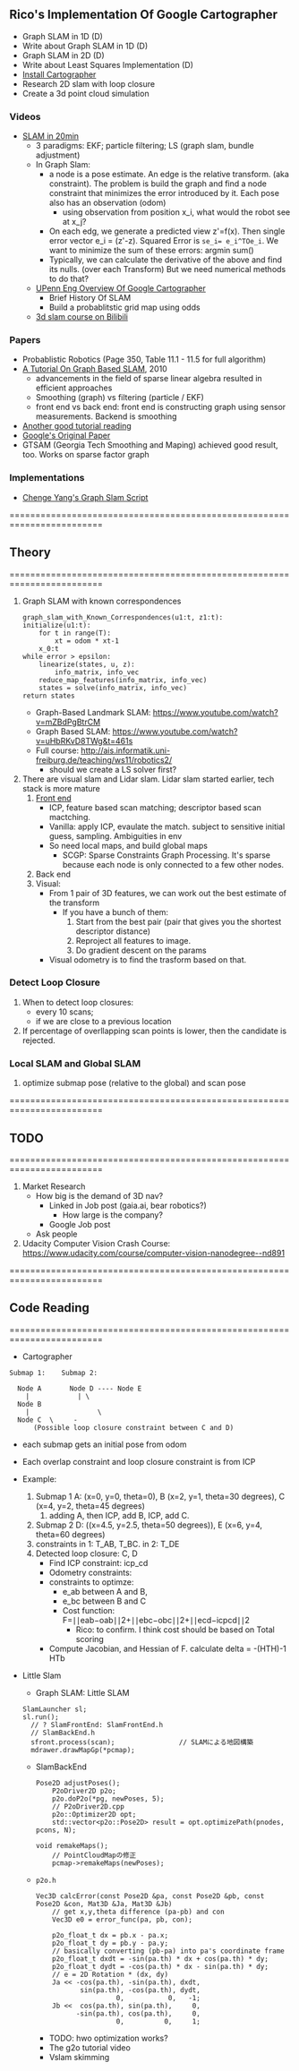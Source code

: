 ## Rico's Implementation Of Google Cartographer
- Graph SLAM in 1D (D)
- Write about Graph SLAM in 1D (D)
- Graph SLAM in 2D (D)
- Write about Least Squares Implementation (D)
- [Install Cartographer](https://google-cartographer-ros.readthedocs.io/en/latest/demos.html)
- Research 2D slam with loop closure
- Create a 3d point cloud simulation


### Videos
- [SLAM in 20min](https://www.youtube.com/watch?v=Alu59K8zvYs)
    - 3 paradigms: EKF; particle filtering; LS (graph slam, bundle adjustment)
    - In Graph Slam: 
        - a node is a pose estimate. An edge is the relative transform. (aka constraint). The problem is build the graph and find a node constraint that minimizes the error introduced by it. Each pose also has an observation (odom)
            - using observation from position x_i, what would the robot see at x_j?
        - On each edg, we generate a predicted view z'=f(x). Then single error vector e_i = (z'-z).  Squared Error is `se_i= e_i^TOe_i`. We want to minimize the sum of these errors: argmin sum()
        - Typically, we can calculate the derivative of the above and find its nulls. (over each Transform) But we need numerical methods to do that?
    - [UPenn Eng Overview Of Google Cartographer](https://www.youtube.com/watch?v=L51S2RVu-zc)
        - Brief History Of SLAM
        - Build a probablitstic grid map using odds 
    - [3d slam course on Bilibili](https://www.bilibili.com/video/BV1PB4y157mq/?spm_id_from=333.337.search-card.all.click)
### Papers
- Probablistic Robotics (Page 350, Table 11.1 - 11.5 for full algorithm)
- [A Tutorial On Graph Based SLAM](http://www2.informatik.uni-freiburg.de/~stachnis/pdf/grisetti10titsmag.pdf), 2010
    - advancements in the field of sparse linear algebra resulted in efficient approaches 
    - Smoothing (graph) vs filtering  (particle / EKF)
    - front end vs back end: front end is constructing graph using sensor measurements. Backend is smoothing
- [Another good tutorial reading](https://essay.utwente.nl/71550/3/Appel_MA_EEMCS.pdf)
- [Google's Original Paper](https://storage.googleapis.com/gweb-research2023-media/pubtools/pdf/45466.pdf)
- GTSAM (Georgia Tech Smoothing and Maping) achieved good result, too. Works on sparse factor graph

### Implementations
- [Chenge Yang's Graph Slam Script](https://github.com/ChengeYang/Probabilistic-Robotics-Algorithms/blob/master/3.Graph_SLAM/Graph_SLAM_known_correspondences.py)


========================================================================
## Theory
========================================================================
1. Graph SLAM with known correspondences
    ```
    graph_slam_with_Known_Correspondences(u1:t, z1:t):
    initialize(u1:t):
        for t in range(T):
            xt = odom * xt-1
        x_0:t 
    while error > epsilon:
        linearize(states, u, z):
            info_matrix, info_vec
        reduce_map_features(info_matrix, info_vec)
        states = solve(info_matrix, info_vec)
    return states
    ```
    - Graph-Based Landmark SLAM: https://www.youtube.com/watch?v=mZBdPgBtrCM
    - Graph Based SLAM: https://www.youtube.com/watch?v=uHbRKvD8TWg&t=461s
    - Full course: http://ais.informatik.uni-freiburg.de/teaching/ws11/robotics2/
        - should we create a LS solver first? 
2. There are visual slam and Lidar slam. Lidar slam started earlier, tech stack is more mature
    1. [Front end](http://ais.informatik.uni-freiburg.de/teaching/ws11/robotics2/pdfs/rob2-13-frontends.pdf)
        - ICP, feature based scan matching; descriptor based scan mactching.
        - Vanilla: apply ICP, evaulate the match. subject to sensitive initial guess, sampling. Ambiguities in env
        - So need local maps, and build global maps
            - SCGP: Sparse Constraints Graph Processing. It's sparse because each node is only connected to a few other nodes.
    2. Back end 
    3. Visual:
        - From 1 pair of 3D features, we can work out the best estimate of the transform
            - If you have a bunch of them: 
                1. Start from the best pair (pair that gives you the shortest descriptor distance)
                2. Reproject all features to image. 
                3. Do gradient descent on the params
        - Visual odometry is to find the trasform based on that.
    


### Detect Loop Closure
1. When to detect loop closures: 
    - every 10 scans;
    - if we are close to a previous location
2. If percentage of overllapping scan points is lower, then the candidate is rejected.

### Local SLAM and Global SLAM
1. optimize submap pose (relative to the global) and scan pose

========================================================================
## TODO
========================================================================
1. Market Research
    - How big is the demand of 3D nav?
        - Linked in Job post (gaia.ai, bear robotics?)
            - How large is the company?
        - Google Job post 
    - Ask people
2. Udacity Computer Vision Crash Course: https://www.udacity.com/course/computer-vision-nanodegree--nd891

========================================================================
## Code Reading
========================================================================
- Cartographer
```
Submap 1:    Submap 2:

  Node A       Node D ---- Node E
    |            | \
  Node B 
    |                 \
  Node C  \     -
      (Possible loop closure constraint between C and D)
```
- each submap gets an initial pose from odom
- Each overlap constraint and loop closure constraint is from ICP
- Example:
    1. Submap 1 A:   (x=0, y=0, theta=0), B (x=2, y=1, theta=30 degrees), C (x=4, y=2, theta=45 degrees)
        1. adding A, then ICP, add B, ICP, add C.
    2. Submap 2 D: ((x=4.5, y=2.5, theta=50 degrees)), E (x=6, y=4, theta=60 degrees) 
    3. constraints in 1: T_AB, T_BC. in 2: T_DE
    4. Detected loop closure: C, D
        - Find ICP constraint: icp_cd
        - Odometry constraints: 
        - constraints to optimze:
            - e_ab between A and B, 
            - e_bc between B and C
            - Cost function: F=∣∣eab−oab∣∣2+∣∣ebc−obc∣∣2+∣∣ecd−icpcd∣∣2 
                - Rico: to confirm. I think cost should be based on Total scoring
        - Compute Jacobian, and Hessian of F. calculate delta = -(HTH)-1 HTb

- Little Slam
    - Graph SLAM: Little SLAM
    ```
    SlamLauncher sl;
    sl.run();
      // ? SlamFrontEnd: SlamFrontEnd.h
      // SlamBackEnd.h
      sfront.process(scan);                // SLAMによる地図構築
      mdrawer.drawMapGp(*pcmap);
    ```
    - SlamBackEnd
        ```
        Pose2D adjustPoses();
            P2oDriver2D p2o;
            p2o.doP2o(*pg, newPoses, 5);
            // P2oDriver2D.cpp
            p2o::Optimizer2D opt;                           
            std::vector<p2o::Pose2D> result = opt.optimizePath(pnodes, pcons, N);

        void remakeMaps(); 
            // PointCloudMapの修正
            pcmap->remakeMaps(newPoses);
        ```
    - `p2o.h`
        ```
        Vec3D calcError(const Pose2D &pa, const Pose2D &pb, const Pose2D &con, Mat3D &Ja, Mat3D &Jb)
            // get x,y,theta difference (pa-pb) and con
            Vec3D e0 = error_func(pa, pb, con);

            p2o_float_t dx = pb.x - pa.x;
            p2o_float_t dy = pb.y - pa.y;
            // basically converting (pb-pa) into pa's coordinate frame
            p2o_float_t dxdt = -sin(pa.th) * dx + cos(pa.th) * dy;
            p2o_float_t dydt = -cos(pa.th) * dx - sin(pa.th) * dy;
            // e = 2D Rotation * (dx, dy)
            Ja << -cos(pa.th), -sin(pa.th), dxdt,
                   sin(pa.th), -cos(pa.th), dydt,
                            0,           0,   -1;
            Jb <<  cos(pa.th), sin(pa.th),     0,
                  -sin(pa.th), cos(pa.th),     0,
                            0,          0,     1;

        ```
        - TODO: hwo optimization works?
        - The g2o tutorial video
        - Vslam skimming
